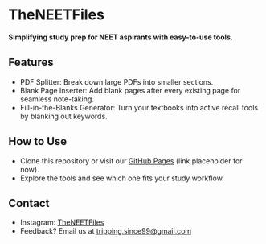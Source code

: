 # TheNEETFiles
**Simplifying study prep for NEET aspirants with easy-to-use tools.**

## Features
- PDF Splitter: Break down large PDFs into smaller sections.
- Blank Page Inserter: Add blank pages after every existing page for seamless note-taking.
- Fill-in-the-Blanks Generator: Turn your textbooks into active recall tools by blanking out keywords.

## How to Use
- Clone this repository or visit our [GitHub Pages](#) (link placeholder for now).
- Explore the tools and see which one fits your study workflow.

## Contact
- Instagram: [TheNEETFiles](https://instagram.com/TheNEETFiles)
- Feedback? Email us at tripping.since99@gmail.com

